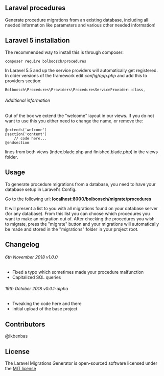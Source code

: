 ## Laravel procedures

Generate procedure migrations from an existing database, including all needed information like parameters 
and various other needed information!

## Laravel 5 installation
The recommended way to install this is through composer:
````
composer require bolboosch/procedures
````

In Laravel 5.5 and up the service providers will automatically get registered.
In older versions of the framework edit *config/app.php* and add this to providers section:
````
Bolboosch\Procedures\Providers\ProceduresServiceProvider::class,
````

###### Additional information
Out of the box we extend the "welcome" layout in our views. If you do not want to use this you either need 
to change the name, or remove the:

```
@extends('welcome')
@section('content')
    // code here...
@endsection
```

lines from both views (index.blade.php and finished.blade.php) in the views folder.

## Usage
To generate procedure migrations from a database, you need to have your database setup in Laravel's Config.

Go to the following url: **localhost:8000/bolboosch/migrate/procedures**

It will present a list to you with all migrations found on your database server (for any database). 
From this list you can choose which procedures you want to make an migration out of. After checking the 
procedures you wish to migrate, press the "migrate" button and your migrations will automatically be made
and stored in the "migrations" folder in your project root. 

## Changelog
###### 6th November 2018 v1.0.0

* Fixed a typo which sometimes made your procedure malfunction
* Capitalized SQL queries

###### 19th October 2018 v0.0.1-alpha

* Tweaking the code here and there
* Initial upload of the base project

## Contributors
@ikbenbas

## License
The Laravel Migrations Generator is open-sourced software licensed under the [MIT license](https://opensource.org/licenses/MIT)
